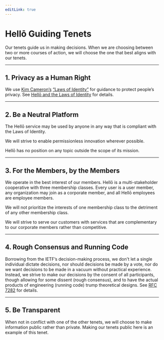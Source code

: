 ```yaml
---
editLink: true
---
```


# Hellō Guiding Tenets
Our tenets guide us in making decisions. When we are choosing between two or more courses of action, we will choose the one that best aligns with our tenets.

---

## 1. Privacy as a Human Right
We use [Kim Cameron’s](https://en.wikipedia.org/wiki/Kim_Cameron_(computer_scientist)) [“Laws of Identity”](https://www.identityblog.com/?p=352) for guidance to protect people’s privacy. See [Hellō and the Laws of Identity](laws-of-identity) for details.

---

## 2. Be a Neutral Platform
The Hellō service may be used by anyone in any way that is compliant with the Laws of Identity. 

We will strive to enable permissionless innovation wherever possible. 

Hellō has no position on any topic outside the scope of its mission.

---

## 3. For the Members, by the Members
We operate in the best interest of our members. Hellō is a multi-stakeholder cooperative with three membership classes. Every user is a user member, any organization may join as a corporate member, and all Hellō employees are employee members.

We will not prioritize the interests of one membership class to the detriment of any other membership class.

We will strive to serve our customers with services that are complementary to our corporate members rather than competitive.  

---

## 4. Rough Consensus and Running Code
Borrowing from the IETF’s decision-making process, we don't let a single individual dictate decisions, nor should decisions be made by a vote, nor do we want decisions to be made in a vacuum without practical experience. Instead, we strive to make our decisions by the consent of all participants, though allowing for some dissent (rough consensus), and to have the actual products of engineering (running code) trump theoretical designs. See [RFC 7282](https://datatracker.ietf.org/doc/html/rfc7282) for details.

---

## 5. Be Transparent
When not in conflict with one of the other tenets, we will choose to make information public rather than private. Making our tenets public here is an example of this tenet.

